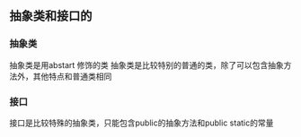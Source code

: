 ## 抽象类和接口的
### 抽象类
抽象类是用abstart 修饰的类
抽象类是比较特别的普通的类，除了可以包含抽象方法外，其他特点和普通类相同

### 接口
接口是比较特殊的抽象类，只能包含public的抽象方法和public static的常量
